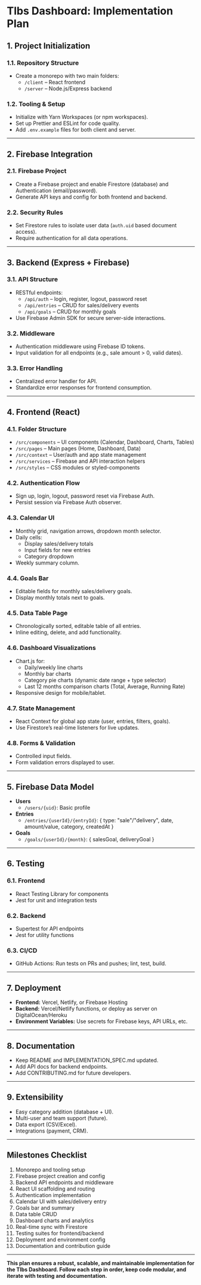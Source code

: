 # Tlbs Dashboard: Implementation Plan

## 1. Project Initialization

### 1.1. Repository Structure
- Create a monorepo with two main folders:
  - `/client` – React frontend
  - `/server` – Node.js/Express backend

### 1.2. Tooling & Setup
- Initialize with Yarn Workspaces (or npm workspaces).
- Set up Prettier and ESLint for code quality.
- Add `.env.example` files for both client and server.

---

## 2. Firebase Integration

### 2.1. Firebase Project
- Create a Firebase project and enable Firestore (database) and Authentication (email/password).
- Generate API keys and config for both frontend and backend.

### 2.2. Security Rules
- Set Firestore rules to isolate user data (`auth.uid` based document access).
- Require authentication for all data operations.

---

## 3. Backend (Express + Firebase)

### 3.1. API Structure
- RESTful endpoints:
  - `/api/auth` – login, register, logout, password reset
  - `/api/entries` – CRUD for sales/delivery events
  - `/api/goals` – CRUD for monthly goals
- Use Firebase Admin SDK for secure server-side interactions.

### 3.2. Middleware
- Authentication middleware using Firebase ID tokens.
- Input validation for all endpoints (e.g., sale amount > 0, valid dates).

### 3.3. Error Handling
- Centralized error handler for API.
- Standardize error responses for frontend consumption.

---

## 4. Frontend (React)

### 4.1. Folder Structure
- `/src/components` – UI components (Calendar, Dashboard, Charts, Tables)
- `/src/pages` – Main pages (Home, Dashboard, Data)
- `/src/context` – User/auth and app state management
- `/src/services` – Firebase and API interaction helpers
- `/src/styles` – CSS modules or styled-components

### 4.2. Authentication Flow
- Sign up, login, logout, password reset via Firebase Auth.
- Persist session via Firebase Auth observer.

### 4.3. Calendar UI
- Monthly grid, navigation arrows, dropdown month selector.
- Daily cells:
  - Display sales/delivery totals
  - Input fields for new entries
  - Category dropdown
- Weekly summary column.

### 4.4. Goals Bar
- Editable fields for monthly sales/delivery goals.
- Display monthly totals next to goals.

### 4.5. Data Table Page
- Chronologically sorted, editable table of all entries.
- Inline editing, delete, and add functionality.

### 4.6. Dashboard Visualizations
- Chart.js for:
  - Daily/weekly line charts
  - Monthly bar charts
  - Category pie charts (dynamic date range + type selector)
  - Last 12 months comparison charts (Total, Average, Running Rate)
- Responsive design for mobile/tablet.

### 4.7. State Management
- React Context for global app state (user, entries, filters, goals).
- Use Firestore’s real-time listeners for live updates.

### 4.8. Forms & Validation
- Controlled input fields.
- Form validation errors displayed to user.

---

## 5. Firebase Data Model

- **Users**
  - `/users/{uid}`: Basic profile
- **Entries**
  - `/entries/{userId}/{entryId}`: { type: "sale"/"delivery", date, amount/value, category, createdAt }
- **Goals**
  - `/goals/{userId}/{month}`: { salesGoal, deliveryGoal }

---

## 6. Testing

### 6.1. Frontend
- React Testing Library for components
- Jest for unit and integration tests

### 6.2. Backend
- Supertest for API endpoints
- Jest for utility functions

### 6.3. CI/CD
- GitHub Actions: Run tests on PRs and pushes; lint, test, build.

---

## 7. Deployment

- **Frontend:** Vercel, Netlify, or Firebase Hosting
- **Backend:** Vercel/Netlify functions, or deploy as server on DigitalOcean/Heroku
- **Environment Variables:** Use secrets for Firebase keys, API URLs, etc.

---

## 8. Documentation

- Keep README and IMPLEMENTATION_SPEC.md updated.
- Add API docs for backend endpoints.
- Add CONTRIBUTING.md for future developers.

---

## 9. Extensibility

- Easy category addition (database + UI).
- Multi-user and team support (future).
- Data export (CSV/Excel).
- Integrations (payment, CRM).

---

## Milestones Checklist

1. Monorepo and tooling setup
2. Firebase project creation and config
3. Backend API endpoints and middleware
4. React UI scaffolding and routing
5. Authentication implementation
6. Calendar UI with sales/delivery entry
7. Goals bar and summary
8. Data table CRUD
9. Dashboard charts and analytics
10. Real-time sync with Firestore
11. Testing suites for frontend/backend
12. Deployment and environment config
13. Documentation and contribution guide

---

**This plan ensures a robust, scalable, and maintainable implementation for the Tlbs Dashboard. Follow each step in order, keep code modular, and iterate with testing and documentation.**